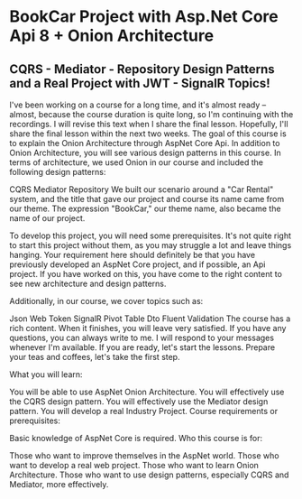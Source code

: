 # BookCar Project with Asp.Net Core Api 8 + Onion Architecture
## CQRS - Mediator - Repository Design Patterns and a Real Project with JWT - SignalR Topics!



I've been working on a course for a long time, and it's almost ready – almost, because the course duration is quite long, so I'm continuing with the recordings. I will revise this text when I share the final lesson. Hopefully, I'll share the final lesson within the next two weeks. The goal of this course is to explain the Onion Architecture through AspNet Core Api. In addition to Onion Architecture, you will see various design patterns in this course. In terms of architecture, we used Onion in our course and included the following design patterns:

CQRS
Mediator
Repository
We built our scenario around a "Car Rental" system, and the title that gave our project and course its name came from our theme. The expression "BookCar," our theme name, also became the name of our project.

To develop this project, you will need some prerequisites. It's not quite right to start this project without them, as you may struggle a lot and leave things hanging. Your requirement here should definitely be that you have previously developed an AspNet Core project, and if possible, an Api project. If you have worked on this, you have come to the right content to see new architecture and design patterns.

Additionally, in our course, we cover topics such as:

Json Web Token
SignalR
Pivot Table
Dto
Fluent Validation
The course has a rich content. When it finishes, you will leave very satisfied. If you have any questions, you can always write to me. I will respond to your messages whenever I'm available. If you are ready, let's start the lessons. Prepare your teas and coffees, let's take the first step.

What you will learn:

You will be able to use AspNet Onion Architecture.
You will effectively use the CQRS design pattern.
You will effectively use the Mediator design pattern.
You will develop a real Industry Project.
Course requirements or prerequisites:

Basic knowledge of AspNet Core is required.
Who this course is for:

Those who want to improve themselves in the AspNet world.
Those who want to develop a real web project.
Those who want to learn Onion Architecture.
Those who want to use design patterns, especially CQRS and Mediator, more effectively.